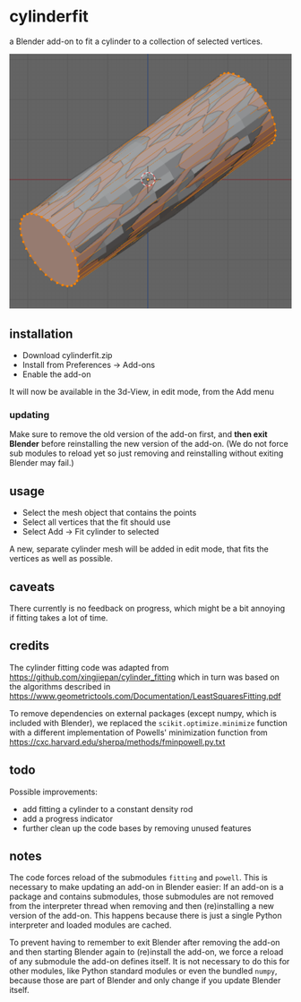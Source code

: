 # cylinderfit

a Blender add-on to fit a cylinder to a collection of selected vertices.

![Cylinder fitted to randomly displaced vertices](example.png)

## installation

- Download cylinderfit.zip
- Install from Preferences -> Add-ons
- Enable the add-on

It will now be available in the 3d-View, in edit mode, from the Add menu

### updating

Make sure to remove the old version of the add-on first, and **then exit Blender**
before reinstalling the new version of the add-on. (We do not force sub modules to reload yet
so just removing and reinstalling without exiting Blender may fail.)

## usage

- Select the mesh object that contains the points
- Select all vertices that the fit should use
- Select Add -> Fit cylinder to selected

A new, separate cylinder mesh will be added in edit mode, that fits the vertices as well as possible.

## caveats

There currently is no feedback on progress, which might be a bit annoying if fitting takes a lot of time.

## credits

The cylinder fitting code was adapted from https://github.com/xingjiepan/cylinder_fitting which in turn was based on the algorithms described in https://www.geometrictools.com/Documentation/LeastSquaresFitting.pdf

To remove dependencies on external packages (except numpy, which is included with Blender), we replaced the `scikit.optimize.minimize` function with a different implementation of Powells' minimization function from https://cxc.harvard.edu/sherpa/methods/fminpowell.py.txt

## todo

Possible improvements:

- add fitting a cylinder to a constant density rod
- add a progress indicator
- further clean up the code bases by removing unused features

## notes

The code forces reload of the submodules `fitting` and `powell`. This is necessary to make updating an add-on in Blender easier: If an add-on is a package and contains submodules, those submodules are not removed from the interpreter thread when removing and then (re)installing a new version of the add-on. This happens because there is just a single Python interpreter and loaded modules are cached.

To prevent having to remember to exit Blender after removing the add-on and then starting Blender again to (re)install the add-on, we force a reload of any submodule the add-on defines itself. It is not necessary to do this for other modules, like Python standard modules or even the bundled `numpy`, because those are part of Blender and only change if you update Blender itself.